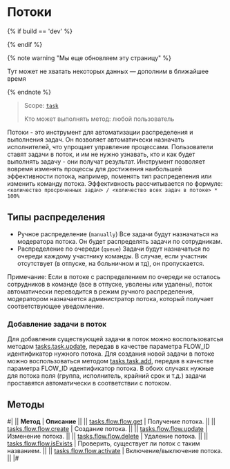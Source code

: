 # Потоки

{% if build == 'dev' %}

{% endif %}

{% note warning "Мы еще обновляем эту страницу" %}

Тут может не хватать некоторых данных — дополним в ближайшее время

{% endnote %}

> Scope: [`task`](../../scopes/permissions.md)
>
> Кто может выполнять метод: любой пользователь

Потоки - это инструмент для автоматизации распределения и выполнения задач. Он позволяет автоматически назначать исполнителей, что упрощает управление процессами. Пользователи ставят задачи в поток, и им не нужно узнавать, кто и как будет выполнять задачу - они получат результат.
Инструмент позволяет вовремя изменять процессы для достижения наибольшей эффективности потока, например, поменять тип распределения или изменить команду потока. Эффективность рассчитывается по формуле: `<количество просроченных задач> / <количество всех задач в потоке> * 100%`

## Типы распределения

- Ручное распределение (`manually`)
Все задачи будут назначаться на модератора потока. Он будет распределять задачи по сотрудникам.
- Распределение по очереди (`queue`)
Задачи будут назначаться по очереди каждому участнику команды. В случае, если участник отсутствует (в отпуске, на больничном и тд), он пропускается.

Примечание:
Если в потоке с распределением по очереди не осталось сотрудников в команде (все в отпуске, уволены или удалены), поток автоматически переводится в режим ручного распределения, модератором назначается администратор потока, который получает соответствующее уведомление.

### Добавление задачи в поток
Для добавления существующей задачи в поток можно воспользоватсья методом [tasks.task.update](../tasks-task-update.md), передав в качестве параметра FLOW_ID идентификатор нужного потока.
Для создания новой задачи в потоке можно воспользоваться методом [tasks.task.add](../tasks-task-add.md), передав в качестве параметра FLOW_ID идентификатор потока.
В обоих случаях нужные для потока поля (группа, исполнитель, крайний срок и т.д.) задачи проставятся автоматически в соответствии с потоком.

## Методы

#|
|| **Метод** | **Описание** ||
|| [tasks.flow.flow.get](./tasks-flow-flow-get.md) | Получение потока. ||
|| [tasks.flow.flow.create](./tasks-flow-flow-create.md) | Создание потока. ||
|| [tasks.flow.flow.update](./tasks-flow-flow-update.md) | Изменение потока. ||
|| [tasks.flow.flow.delete](./tasks-flow-flow-delete.md) | Удаление потока. ||
|| [tasks.flow.flow.isExists](./tasks-flow-flow-is-exists.md) | Проверить, существует ли поток с таким названием. ||
|| [tasks.flow.flow.activate](./tasks-flow-flow-activate.md) | Включение/выключение потока. ||
|#